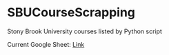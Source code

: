 # SBUCourseScrapping

Stony Brook University courses listed by Python script

Current Google Sheet: [Link](https://docs.google.com/spreadsheets/d/1zhSIsT24NET4_ZVU0IsJABCp5QqfjMi8Bhnfacq9rg4/edit?usp=sharing)

